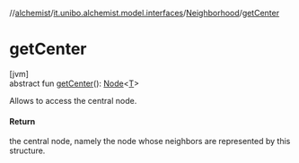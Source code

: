 //[alchemist](../../../index.md)/[it.unibo.alchemist.model.interfaces](../index.md)/[Neighborhood](index.md)/[getCenter](get-center.md)

# getCenter

[jvm]\
abstract fun [getCenter](get-center.md)(): [Node](../-node/index.md)<[T](../-action/index.md)>

Allows to access the central node.

#### Return

the central node, namely the node whose neighbors are represented by this structure.
